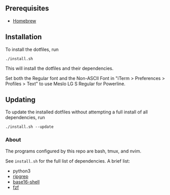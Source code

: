 ## Prerequisites
- [Homebrew](https://brew.sh/)

## Installation
To install the dotfiles, run
```
./install.sh
```
This will install the dotfiles and their dependencies.

Set both the Regular font and the Non-ASCII Font in "iTerm > Preferences > Profiles > Text" to use Meslo LG S Regular for Powerline.

## Updating
To update the installed dotfiles without attempting a full install of all dependencies, run
```
./install.sh --update
```

### About
The programs configured by this repo are bash, tmux, and nvim.

See `install.sh` for the full list of dependencies. A brief list:
  - python3
  - [ripgrep](https://github.com/BurntSushi/ripgrep)
  - [base16-shell](https://github.com/chriskempson/base16-shell)
  - [fzf](https://github.com/junegunn/fzf)
